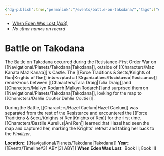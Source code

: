 ```yaml
---
{"dg-publish":true,"permalink":"/events/battle-on-takodana/","tags":["event","battle"],"noteIcon":"saber1"}
---
```


- [When Eden Was Lost (Ao3)](https://archiveofourown.org/works/19334440)
- *No other names on record*
# Battle on Takodana

The Battle on Takodana occurred during the Resistance-First Order War on [[Navigational/Planets/Takodana\|Takodana]], outside of [[Characters/Maz Kanata\|Maz Kanata]]'s Castle. The [[Force Traditions & Sects/Knights of Ren\|Knights of Ren]] intercepted a [[Organizations/Resistance\|Resistance]] rendezvous between [[Characters/Talia Draig\|Talia Draig]] and [[Characters/Malkyn Rodarch\|Malkyn Rodarch]] and surprised them on [[Navigational/Planets/Takodana\|Takodana]], looking for the map to [[Characters/Dahlia Coutier\|Dahlia Coutier]].

During the Battle, [[Characters/Hazel Caelum\|Hazel Caelum]] was separated from the rest of the Resistance and encountered the [[Force Traditions & Sects/Knights of Ren\|Knights of Ren]] for the first time. [[Characters/Bastille Aurelius\|Ani Ren]] learned that Hazel had seen the map and captured her, marking the Knights' retreat and taking her back to the *Finalizer*.

**Location**::  [[Navigational/Planets/Takodana\|Takodana]]
**Year**::  [[Events/Timeline#31 ABY\|31 ABY]]
**When Eden Was Lost**:: Book II; Book III